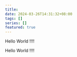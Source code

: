 ```yaml
---
title: 
date: 2024-03-26T14:31:32+08:00
tags: []
series: []
featured: true
---
```

Hello World !!!!
<!--more-->
Hello World !!!!
